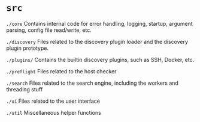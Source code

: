# `src`


`./core` Contains internal code for error handling, logging, startup, argument parsing, config file read/write, etc.

`./discovery` Files related to the discovery plugin loader and the discovery plugin prototype.

`./plugins/` Contains the builtin discovery plugins, such as SSH, Docker, etc.

`./preflight` Files related to the host checker

`./search` Files related to the search engine, including the workers and threading stuff

`./ui` Files related to the user interface

`./util` Miscellaneous helper functions